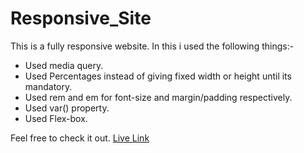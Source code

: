 # Responsive_Site
This is a fully responsive website.
In this i used the following things:-
- Used media query.
- Used Percentages instead of giving fixed width or height until its mandatory.
- Used rem and em for font-size and margin/padding respectively.
- Used var() property.
- Used Flex-box.

Feel free to check it out.
[Live Link]()



